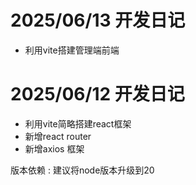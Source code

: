 # 2025/06/13 开发日记
 - 利用vite搭建管理端前端

# 2025/06/12 开发日记
 - 利用vite简略搭建react框架
 - 新增react router
 - 新增axios 框架

版本依赖 : 建议将node版本升级到20
